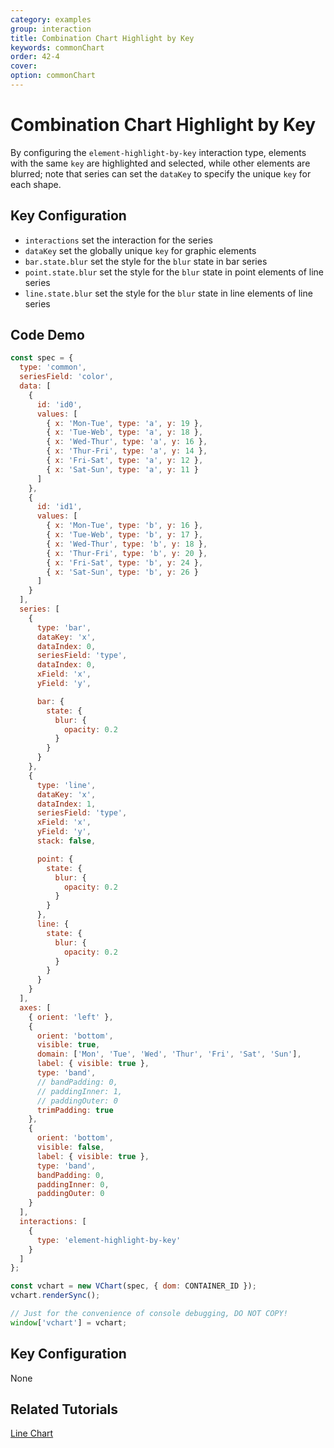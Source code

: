 ```yaml
---
category: examples
group: interaction
title: Combination Chart Highlight by Key
keywords: commonChart
order: 42-4
cover:
option: commonChart
---
```


# Combination Chart Highlight by Key

By configuring the `element-highlight-by-key` interaction type, elements with the same `key` are highlighted and selected, while other elements are blurred; note that series can set the `dataKey` to specify the unique `key` for each shape.

## Key Configuration

- `interactions` set the interaction for the series
- `dataKey` set the globally unique `key` for graphic elements
- `bar.state.blur` set the style for the `blur` state in bar series
- `point.state.blur` set the style for the `blur` state in point elements of line series
- `line.state.blur` set the style for the `blur` state in line elements of line series

## Code Demo

```javascript livedemo
const spec = {
  type: 'common',
  seriesField: 'color',
  data: [
    {
      id: 'id0',
      values: [
        { x: 'Mon-Tue', type: 'a', y: 19 },
        { x: 'Tue-Web', type: 'a', y: 18 },
        { x: 'Wed-Thur', type: 'a', y: 16 },
        { x: 'Thur-Fri', type: 'a', y: 14 },
        { x: 'Fri-Sat', type: 'a', y: 12 },
        { x: 'Sat-Sun', type: 'a', y: 11 }
      ]
    },
    {
      id: 'id1',
      values: [
        { x: 'Mon-Tue', type: 'b', y: 16 },
        { x: 'Tue-Web', type: 'b', y: 17 },
        { x: 'Wed-Thur', type: 'b', y: 18 },
        { x: 'Thur-Fri', type: 'b', y: 20 },
        { x: 'Fri-Sat', type: 'b', y: 24 },
        { x: 'Sat-Sun', type: 'b', y: 26 }
      ]
    }
  ],
  series: [
    {
      type: 'bar',
      dataKey: 'x',
      dataIndex: 0,
      seriesField: 'type',
      dataIndex: 0,
      xField: 'x',
      yField: 'y',

      bar: {
        state: {
          blur: {
            opacity: 0.2
          }
        }
      }
    },
    {
      type: 'line',
      dataKey: 'x',
      dataIndex: 1,
      seriesField: 'type',
      xField: 'x',
      yField: 'y',
      stack: false,

      point: {
        state: {
          blur: {
            opacity: 0.2
          }
        }
      },
      line: {
        state: {
          blur: {
            opacity: 0.2
          }
        }
      }
    }
  ],
  axes: [
    { orient: 'left' },
    {
      orient: 'bottom',
      visible: true,
      domain: ['Mon', 'Tue', 'Wed', 'Thur', 'Fri', 'Sat', 'Sun'],
      label: { visible: true },
      type: 'band',
      // bandPadding: 0,
      // paddingInner: 1,
      // paddingOuter: 0
      trimPadding: true
    },
    {
      orient: 'bottom',
      visible: false,
      label: { visible: true },
      type: 'band',
      bandPadding: 0,
      paddingInner: 0,
      paddingOuter: 0
    }
  ],
  interactions: [
    {
      type: 'element-highlight-by-key'
    }
  ]
};

const vchart = new VChart(spec, { dom: CONTAINER_ID });
vchart.renderSync();

// Just for the convenience of console debugging, DO NOT COPY!
window['vchart'] = vchart;
```

## Key Configuration

None

## Related Tutorials

[Line Chart](link)
